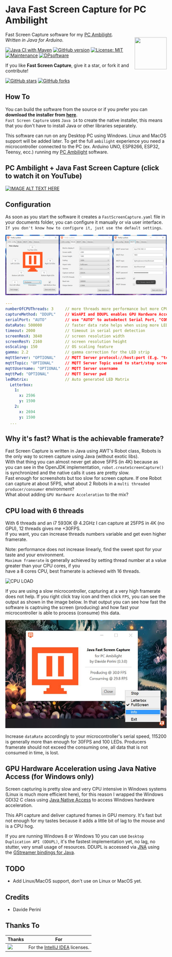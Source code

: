 # Java Fast Screen Capture for PC Ambilight
Fast Screen Capture software for my [PC Ambilight](https://github.com/sblantipodi/pc_ambilight).  
_Written in Java for Arduino._
<img align="right" width="100" height="100" src="https://github.com/sblantipodi/JavaFastScreenCapture/blob/master/data/img/java_fast_screen_capture_logo.png">


[![Java CI with Maven](https://github.com/sblantipodi/JavaFastScreenCapture/workflows/Java%20CI%20with%20Maven/badge.svg)](https://github.com/sblantipodi/JavaFastScreenCapture/actions)
[![GitHub version](https://img.shields.io/github/v/release/sblantipodi/JavaFastScreenCapture.svg)](https://github.com/sblantipodi/JavaFastScreenCapture/releases)
[![License: MIT](https://img.shields.io/badge/License-MIT-yellow.svg)](https://opensource.org/licenses/MIT)
[![Maintenance](https://img.shields.io/badge/Maintained%3F-yes-green.svg)](https://GitHub.com/sblantipodi/JavaFastScreenCapture/graphs/commit-activity)
[![DPsoftware](https://img.shields.io/static/v1?label=DP&message=Software&color=orange)](https://www.dpsoftware.org)


If you like **Fast Screen Capture**, give it a star, or fork it and contribute!

[![GitHub stars](https://img.shields.io/github/stars/sblantipodi/JavaFastScreenCapture.svg?style=social&label=Star)](https://github.com/sblantipodi/JavaFastScreenCapture/stargazers)
[![GitHub forks](https://img.shields.io/github/forks/sblantipodi/JavaFastScreenCapture.svg?style=social&label=Fork)](https://github.com/sblantipodi/JavaFastScreenCapture/network)

## How To
You can build the software from the source or if you prefer you can **download the installer from [here](https://github.com/sblantipodi/JavaFastScreenCapture/releases)**.  
`Fast Screen Capture` uses `Java 14` to create the native installer, this means that you don't have to install Java or other libraries separately.
  
This software can run on any Desktop PC using Windows. Linux and MacOS support will be added later. 
To get the full `ambilight` experience you need a microcontroller connected to the PC (ex. Arduino UNO, ESP8266, ESP32, Teensy, ecc.) running my [PC Ambilight](https://github.com/sblantipodi/pc_ambilight) software.

## PC Ambilight + Java Fast Screen Capture (click to watch it on YouTube)
[![IMAGE ALT TEXT HERE](https://github.com/sblantipodi/pc_ambilight/blob/master/data/img/pc_ambilight.png)](https://www.youtube.com/watch?v=68pnR5HMCTU)  

## Configuration
As soon as you start the software it creates a `FastScreenCapture.yaml` file in your documents folder, you can configure it manually or via user interface.
`If you don't know how to configure it, just use the default settings`. 

![IMAGE ALT TEXT HERE](https://github.com/sblantipodi/JavaFastScreenCapture/blob/master/data/img/settings_screen.png)

```yaml
---
numberOfCPUThreads: 3     // more threads more performance but more CPU usage
captureMethod: "DDUPL"    // WinAPI and DDUPL enables GPU Hardware Acceleration, CPU uses CPU brute force only
serialPort: "AUTO"        // use "AUTO" to autodetect Serial Port, "COM7" for COM7 
dataRate: 500000          // faster data rate helps when using more LEDs or higher framerate
timeout: 2000             // timeout in serial port detection
screenResX: 3840          // screen resolution width
screenResY: 2160          // screen resolution height
osScaling: 150            // OS scaling feature
gamma: 2.2                // gamma correction for the LED strip
mqttServer: "OPTIONAL"    // MQTT Server protocol://host:port (E.g. "tcp://192.168.1.3:1883")
mqttTopic: "OPTIONAL"     // MQTT Server Topic used to start/stop screen capture on the microcontroller
mqttUsername: "OPTIONAL"  // MQTT Server username
mqttPwd: "OPTIONAL"       // MQTT Server pwd
ledMatrix:                // Auto generated LED Matrix
  Letterbox:
    1:
      x: 2596
      y: 1590
    2:
      x: 2694
      y: 1590
  ...
```

## Why it's fast? What is the achievable framerate?
Fast Screen Capture is written in Java using AWT's Robot class, Robots is the only way to screen capture using Java (without exotic libs).  
With that thing you can almost never get above 5FPS (in 4K) because as you can see in the OpenJDK implementation, `robot.createScreenCapture()` is synchronized and the native calls it uses are pretty slow.  
Fast enough for screenshots but too slow for screen capture. If one Robot can capture at about 5FPS, what about 2 Robots in a `multi threaded producer/consumer` environment?  
What about adding `GPU Hardware Acceleration` to the mix?

## CPU load with 6 threads
With 6 threads and an i7 5930K @ 4.2GHz I can capture at 25FPS in 4K (no GPU), 12 threads gives me +30FPS.   
If you want, you can increase threads numbers variable and get even higher framerate.  

Note: performance does not increase linearly, find the sweet spot for your taste and your environment.  
`Maximum framerate` is generally achieved by setting thread number at a value greater than your CPU cores, if you  
have a 8 cores CPU, best framerate is achieved with 16 threads.  
  
![CPU LOAD](https://github.com/sblantipodi/JavaFastScreenCapture/blob/master/data/img/smashing_threads.jpg)

If you are using a slow microcontroller, capturing at a very high framerate does not help. If you right click tray icon and then click `FPS`,
you can see the output as shown in the image below. In that output you can see how fast the software is captruing the screen (producing)
and how fast your microcontroller is able to process (consume) this data.  

<p align="center">
  <img width="700" src="https://raw.githubusercontent.com/sblantipodi/JavaFastScreenCapture/master/data/img/framerate_counter_javafx_menu.jpg">
</p>

Increase `dataRate` accordingly to your microcontroller's serial speed, 115200 is generally more than enough for 30FPS and 100 LEDs. Producers framerate should not exceed the consuming one, all data that is not consumed in time, is lost.

## GPU Hardware Acceleration using Java Native Access (for Windows only) 
Screen capturing is pretty slow and very CPU intensive in Windows systems (Linux is much more efficient here),
for this reason I wrapped the Windows GDI32 C class using [Java Native Access](https://github.com/java-native-access/jna) to access Windows hardware acceleration.  

This API capture and deliver captured frames in GPU memory. It's fast but not enough for my tastes because it adds 
a little bit of lag to the mouse and is a CPU hog.  

If you are running Windows 8 or Windows 10 you can use `Desktop Duplication API (DDUPL)`, it's the fastest implementation yet, no lag, 
no stutter, very small usage of resources. DDUPL is accessed via [JNA](https://github.com/java-native-access/jna) using the [GStreamer bindings for Java](https://gstreamer.freedesktop.org/bindings/java.html).  

## TODO
- Add Linux/MacOS support, don't use on Linux or MacOS yet. 

## Credits
- Davide Perini

## Thanks To 
|  Thanks              |  For                           |
|----------------------|--------------------------------|
|<a href="https://www.jetbrains.com/"><img width="200" src="https://raw.githubusercontent.com/sblantipodi/arduino_bootstrapper/master/data/img/jetbrains.png"></a>| For the <a href="https://www.jetbrains.com/idea">IntelliJ IDEA</a> licenses.|

